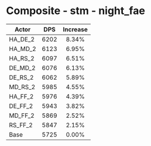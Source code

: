 # Composite - stm - night_fae
| Actor | DPS | Increase |
|---|:---:|:---:|
|HA_DE_2|6202|8.34%|
|HA_MD_2|6123|6.95%|
|HA_RS_2|6097|6.51%|
|DE_MD_2|6076|6.13%|
|DE_RS_2|6062|5.89%|
|MD_RS_2|5985|4.55%|
|HA_FF_2|5976|4.39%|
|DE_FF_2|5943|3.82%|
|MD_FF_2|5869|2.52%|
|RS_FF_2|5847|2.15%|
|Base|5725|0.00%|
